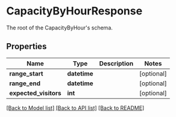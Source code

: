 # CapacityByHourResponse

The root of the CapacityByHour's schema.

## Properties
Name | Type | Description | Notes
------------ | ------------- | ------------- | -------------
**range_start** | **datetime** |  | [optional] 
**range_end** | **datetime** |  | [optional] 
**expected_visitors** | **int** |  | [optional] 

[[Back to Model list]](../README.md#documentation-for-models) [[Back to API list]](../README.md#documentation-for-api-endpoints) [[Back to README]](../README.md)


